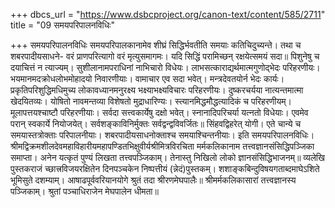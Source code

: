 +++
dbcs_url = "https://www.dsbcproject.org/canon-text/content/585/2711"
title = "09 समयपरिपालनविधिः"

+++
समयपरिपालनविधिः
समयपरिपालकानामेव शीघ्रं सिद्धिर्भवतीति समयाः कतिचिदुच्यन्ते। तथा च शबरपादीयसाधने-
वरं प्राणपरित्यागो वरं मृत्युसमागमः।
यदि सिद्धिं परामिच्छन् रक्षयेत्समयं सदा॥
पिशुनेषु च दयाचित्तं न त्याज्यम्। सुशीलानामपराधिनां नाभिचारो विधेयः। लाभसत्काराद्यर्थमात्मगुणोद्भेदः परिहरणीयः। भयमानमदक्रोधलोभमोहादयो निवारणीयाः। वामाचार एव सदा भवेत्। मन्त्रदेवतयोर्न भेदः कार्यः। प्रकृतिपरिशुद्धिमधिमुच्य लोकावध्यानमनुरक्ष्य भक्ष्याभक्ष्यविचारः परिहरणीयः। दुष्करचर्यया नात्यन्तमात्मा खेदयितव्यः। योषितो नावमन्तव्या विशेषतो मुद्राधारिण्यः।
स्त्यानमिद्धमौद्धत्यादिकं च परिहरणीयम्। मूलापत्तयश्चाष्टौ परिहरणीयाः। सर्वदा सत्त्वकार्येषु दक्षो भवेत्। स्नानादिपरिचर्या यत्नतो विधेयाः।
एवमेव परान् स्वकार्ये नियोजयेत्।
सर्वशङ्काविनिर्मुक्तः सर्वद्वन्द्वविवर्जितः॥
सिंहवद्विहरेत् योगी। एते चान्ये च समयास्तत्रोक्ताः परिपालनीयाः। शबरपादीयसाधनोक्ताश्च समयाश्चिन्तनीयाः।
इति समयपरिपालनविधिः।
श्रीमद्विक्रमशीलदेवमहाविहारीयमहापण्डितभिक्षुवीर्यश्रीमित्रविरचिता मर्मकलिकानाम तत्त्वज्ञानसंसिद्धिपञ्जिका समाप्ता।
अनेन यत्कृतं पुण्यं लिखता तत्त्वपञ्जिकाम्।
तेनास्तु निखिलो लोको ज्ञानसंसिद्धिभाजनम्॥
व्यलेखि पुस्तकराजं च्छात्त्रविजयरक्षितेन दिनपञ्चकेन निष्पत्तीयं (न्नेदं)पुस्तकम्।
शशाङ्कबिन्दुविषयगताब्दमाघेऽशिते भूमिसुते दशम्याम्।
आषाढपूर्ववरियानयोगे श्रुतं तदा श्रीरणमेघपालैः॥
श्रीमर्मकलिकासारां तत्त्वज्ञानस्य पञ्जिकाम्।
श्रुतां पञ्चाधिराजेन मेघपालेन धीमता॥
